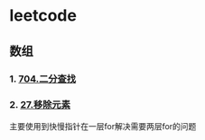 # leetcode

## 数组
### 1. [704.二分查找](./category/array/704.binary_search.go)
### 2. [27.移除元素](./category/array/27.remove_element.go)
主要使用到快慢指针在一层for解决需要两层for的问题


